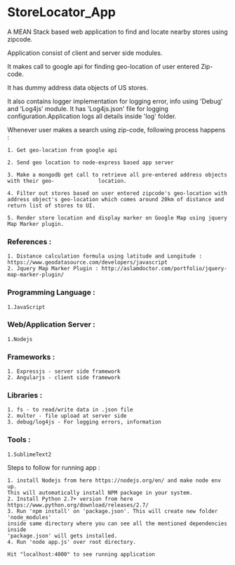 # StoreLocator_App

A MEAN Stack based web application to find and locate nearby stores using zipcode.



  Application consist of client and server side modules.

  It makes call to google api for finding geo-location of user entered Zip-code.

  It has dummy address data objects of US stores.
  
  It also contains logger implementation for logging error, info using 'Debug' and 'Log4js' module.
  It has 'Log4js.json' file for logging configuration.Application logs all details inside 'log' folder.

  Whenever user makes a search using zip-code, following process happens :

    1. Get geo-location from google api

    2. Send geo location to node-express based app server

    3. Make a mongodb get call to retrieve all pre-entered address objects with their geo-              location.

    4. Filter out stores based on user entered zipcode's geo-location with address object's geo-location which comes around 20km of distance and return list of stores to UI.

    5. Render store location and display marker on Google Map using jquery Map Marker plugin. 


### References :	
    
    1. Distance calculation formula using latitude and Longitude : https://www.geodatasource.com/developers/javascript
    2. Jquery Map Marker Plugin : http://aslamdoctor.com/portfolio/jquery-map-marker-plugin/

### Programming Language : ###

    1.JavaScript

### Web/Application Server : ###

    1.Nodejs

### Frameworks : ###

    1. Expressjs - server side framework
    2. Angularjs - client side framework
    
### Libraries :  ###

    1. fs - to read/write data in .json file
    2. multer - file upload at server side
    3. debug/log4js - For logging errors, information
    
### Tools : ###

    1.SublimeText2
    
Steps to follow for running app :

    1. install Nodejs from here https://nodejs.org/en/ and make node env up. 
    This will automatically install NPM package in your system.
    2. Install Python 2.7+ version from here https://www.python.org/download/releases/2.7/
    3. Run 'npm install' on 'package.json'. This will create new folder 'node_modules' 
    inside same directory where you can see all the mentioned dependencies inside
    'package.json' will gets installed.
    4. Run 'node app.js' over root directory.

    Hit "localhost:4000" to see running application

